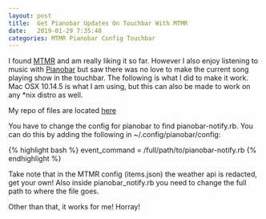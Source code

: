 ```yaml
---
layout: post
title:  Get Pianobar Updates On Touchbar With MTMR
date:   2019-01-29 7:35:48
categories: MTMR Pianobar Config Touchbar
---
```

I found [MTMR](https://github.com/Toxblh/MTMR) and am really liking it so far. However I also enjoy listening to music with [Pianobar](https://6xq.net/pianobar/) but saw there was no love to make the current song playing show in the touchbar. The following is what I did to make it work. Mac OSX 10.14.5 is what I am using, but this can also be made to work on any *nix distro as well. 

My repo of files are located [here](https://github.com/drewlander/configfiles/tree/master/mtmr)

You have to change the config for pianobar to find pianobar-notify.rb. You can do this by adding the following in ~/.config/pianobar/config:

{% highlight bash %}
event_command = /full/path/to/pianobar-notify.rb
{% endhighlight %}

Take note that in the MTMR config (items.json) the weather api is redacted, get your own! Also inside pianobar_notify.rb you need to change the full path to where the file goes.

Other than that, it works for me! Horray!
